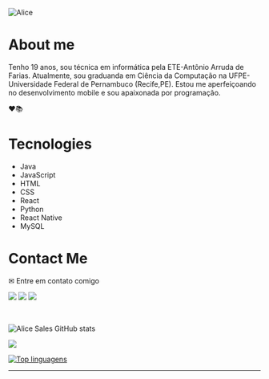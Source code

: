 ![Alice](https://media-exp1.licdn.com/dms/image/C5616AQFdlOYNy5xBqQ/profile-displaybackgroundimage-shrink_350_1400/0/1610474999402?e=1616025600&v=beta&t=scAETSN9RsRQLxEp1P57HYM02ULLo7ZIXilJktN40Rc)

# About me
 
 Tenho 19 anos, sou técnica em informática pela ETE-Antônio Arruda de Farias. Atualmente, sou graduanda em Ciência da Computação na UFPE-Universidade Federal de Pernambuco (Recife,PE). Estou me aperfeiçoando no desenvolvimento mobile e sou apaixonada por programação.
 
 :heart::books:

# Tecnologies

  <!--ts-->
   * Java
   * JavaScript
   * HTML
   * CSS
   * React
   * Python
   * React Native
   * MySQL
  <!--te-->
  
 # Contact Me
  
<p align="left">
  ✉ Entre em contato comigo
</p>

<p align="left">
  <a href="mailto:programmeralice@gmail.com" alt="Gmail">
  <img src="https://img.shields.io/badge/-Gmail-FF0000?style=flat-square&labelColor=FF0000&logo=gmail&logoColor=white&link=mailto:programmeralice@gmail.com" /></a>

  <a href="https://www.linkedin.com/in/alice-sales-8a0a26200/" alt="Linkedin">
  <img src="https://img.shields.io/badge/-Linkedin-0e76a8?style=flat-square&logo=Linkedin&logoColor=white&link=https://www.linkedin.com/in/alice-sales-8a0a26200/" /></a>

  <a href="https://www.instagram.com/katespinhos/" alt="Instagram">
  <img src="https://img.shields.io/badge/-Instagram-DF0174?style=flat-square&labelColor=DF0174&logo=instagram&logoColor=white&link=https://www.instagram.com/katespinhos/"/></a>
</p>  

<br>


![Alice Sales GitHub stats](https://github-readme-stats.vercel.app/api?username=alicesales&show_icons=true&theme=graywhite)

<img src="https://img.shields.io/static/v1?label=Overview&message=AliceSales&color=f2f3f5style=for-the-badge&logo=GitHub">

[![Top linguagens](https://github-readme-stats.vercel.app/api/top-langs/?username=alicesales&layout=compact)](https://github.com/AliceSales/github-readme)

<hr>

<!--
**AliceSales/alicesales** is a ✨ _special_ ✨ repository because its `README.md` (this file) appears on your GitHub profile.

Here are some ideas to get you started:

- 🔭 I’m currently working on ...
- 🌱 I’m currently learning ...
- 👯 I’m looking to collaborate on ...
- 🤔 I’m looking for help with ...
- 💬 Ask me about ...
- 📫 How to reach me: ...
- 😄 Pronouns: ...
- ⚡ Fun fact: ...
-->
